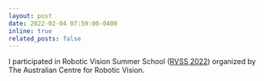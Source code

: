 ```yaml
---
layout: post
date: 2022-02-04 07:59:00-0400
inline: true
related_posts: false
---
```


I participated in Robotic Vision Summer School ([RVSS 2022](https://www.rvss.org.au/)) organized by The Australian Centre for Robotic Vision.